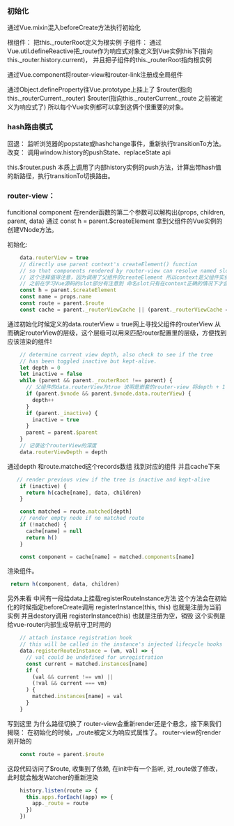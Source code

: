 ### 初始化
通过Vue.mixin混入beforeCreate方法执行初始化

根组件： 
把this._routerRoot定义为根实例
子组件：
通过Vue.util.defineReactive把_route作为响应式对象定义到Vue实例this下(指向this._router.history.current)，
并且把子组件的this._routerRoot指向根实例

通过Vue.component将router-view和router-link注册成全局组件

通过Object.defineProperty往Vue.prototype上挂上了
$router(指向this._routerCurrent._router)
$router(指向this._routerCurrent._route 之前被定义为响应式了)
所以每个Vue实例都可以拿到这俩个很重要的对象。

### hash路由模式
回退： 监听浏览器的popstate或hashchange事件，重新执行transitionTo方法。
改变： 调用window.history的pushState、replaceState api

this.$router.push 本质上调用了内部history实例的push方法，计算出带hash值的新路径，执行transitionTo切换路由。

### router-view：
funcitional component
在render函数的第二个参数可以解构出{props, children, parent, data}
通过 const h = parent.$createElement 拿到父组件的Vue实例的创建VNode方法。

初始化:
```js   
    data.routerView = true
    // directly use parent context's createElement() function
    // so that components rendered by router-view can resolve named slots
    // 这个注释值得注意，因为调用了父组件的createElement 所以context是父组件实例，
    // 之前在学习Vue源码的slot部分有注意到 命名slot只有在context正确的情况下才会渲染
    const h = parent.$createElement
    const name = props.name
    const route = parent.$route
    const cache = parent._routerViewCache || (parent._routerViewCache = {})
```

通过初始化时候定义的data.routerView = true网上寻找父组件的routerView
从而确定routerView的层级，这个层级可以用来匹配router配置里的层级，方便找到应该渲染的组件!
```js
    // determine current view depth, also check to see if the tree
    // has been toggled inactive but kept-alive.
    let depth = 0
    let inactive = false
    while (parent && parent._routerRoot !== parent) {
      // 父组件的data.routerView为true 说明是嵌套的router-view 将depth + 1
      if (parent.$vnode && parent.$vnode.data.routerView) {
        depth++
      }
      if (parent._inactive) {
        inactive = true
      }
      parent = parent.$parent
    }
    // 记录这个routerView的深度
    data.routerViewDepth = depth
```

通过depth 和route.matched这个records数组 找到对应的组件 并且cache下来
```js
   // render previous view if the tree is inactive and kept-alive
    if (inactive) {
      return h(cache[name], data, children)
    }

    const matched = route.matched[depth]
    // render empty node if no matched route
    if (!matched) {
      cache[name] = null
      return h()
    }

    const component = cache[name] = matched.components[name]
```
渲染组件。
```js
 return h(component, data, children)
```

另外来看 中间有一段给data上挂载registerRouteInstance方法
这个方法会在初始化的时候指定beforeCreate调用 registerInstance(this, this) 也就是注册为当前实例
并且destory调用 registerInstance(this) 也就是注册为空，销毁 
这个实例是给vue-router内部生成导航守卫时用的
```js
    // attach instance registration hook
    // this will be called in the instance's injected lifecycle hooks
    data.registerRouteInstance = (vm, val) => {
      // val could be undefined for unregistration
      const current = matched.instances[name]
      if (
        (val && current !== vm) ||
        (!val && current === vm)
      ) {
        matched.instances[name] = val
      }
    }
```

写到这里 为什么路径切换了 router-view会重新render还是个悬念，接下来我们揭晓：
在初始化的时候，_route被定义为响应式属性了。
router-view的render刚开始的
```js
    const route = parent.$route
```
这段代码访问了$route, 收集到了依赖,
在init中有一个监听, 对_route做了修改， 此时就会触发Watcher的重新渲染
```js
    history.listen(route => {
      this.apps.forEach((app) => {
        app._route = route
      })
    })
```
